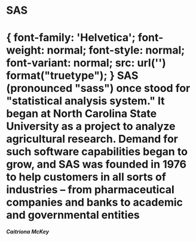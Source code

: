 SAS
============
{
  font-family: 'Helvetica';
  font-weight: normal;
  font-style: normal;
  font-variant: normal;
  src: url('<?php echo $fontfile; ?>') format("truetype");
}
SAS (pronounced "sass") once stood for "statistical analysis system." It began at North Carolina State University as a project to analyze agricultural research. Demand for such software capabilities began to grow, and SAS was founded in 1976 to help customers in all sorts of industries – from pharmaceutical companies and banks to academic and governmental entities
===================
***Caitriona McKey***
